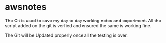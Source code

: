 # awsnotes
The Git is used to save my day to day working notes and experiment. 
All the script added on the git is verfied and ensured the same is working fine.

The Git will be Updated properly once all the testing is over.
